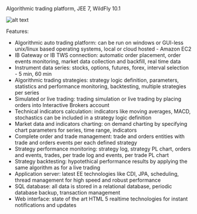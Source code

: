 Algorithmic trading platform, JEE 7, WildFly 10.1

![alt text](http://highpowerbear.com/resources/images/hpbtrader.png "HPB Trader")

Features:
- Algorithmic auto trading platform: can be run on windows or GUI-less unix/linux based operating systems, local or cloud hosted - Amazon EC2
- IB Gateway or IB TWS connection: automatic order placement, order events monitoring, market data collection and backfill, real time data
- Instrument data series: stocks, options, futures, forex, interval selection - 5 min, 60 min
- Algorithmic trading strategies: strategy logic definition, parameters, statistics and performance monitoring, backtesting, multiple strategies per series
- Simulated or live trading: trading simulation or live trading by placing orders into Interactive Brokers account
- Technical indicators calculation: indicators like moving averages, MACD, stochastics can be included in a strategy logic definition
- Market data and indicators charting: on demand charting by specifying chart parameters for series, time range, indicators
- Complete order and trade management: trade and orders entities with trade and orders events per each defined strategy
- Strategy performance monitoring: strategy log, strategy PL chart, orders and events, trades, per trade log and events, per trade PL chart
- Strategy backtesting: hypotethical performance results by applying the same algorithm as for a live trading
- Application server: latest EE technologies like CDI, JPA, scheduling, thread management for high speed and robust performance
- SQL database: all data is stored in a relational database, periodic database backup, transaction management
- Web interface: state of the art HTML 5 realtime technologies for instant notifications and updates
